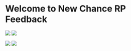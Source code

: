 # Welcome to New Chance RP Feedback
<img src="https://img.shields.io/github/issues-raw/Senlar/ncrp_issues?style=for-the-badge"> <img src="https://img.shields.io/github/issues-closed-raw/Senlar/ncrp_issues?style=for-the-badge">
<p> <img src="https://img.shields.io/github/labels/senlar/ncrp_issues/bug?style=for-the-badge">
<img src="https://i.imgur.com/Whdxkkc.png">
